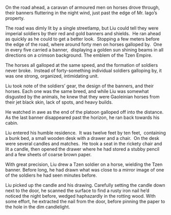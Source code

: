 On the road ahead, a caravan of armoured men on horses drove through, their banners fluttering in the night wind, just past the edge of Mr. Iago’s property.  

The road was dimly lit by a single streetlamp, but Liu could tell they were imperial soldiers by their red and gold banners and shields.  He ran ahead as quickly as he could to get a better look.  Stopping a few meters before the edge of the road, where around forty men on horses galloped by.  One in every five carried a banner,  displaying a golden sun shining beams in all directions on a crimson background. The emblem of the Tzen Empire.

The horses all galloped at the same speed, and the formation of soldiers never broke.  Instead of forty-something individual soldiers galloping by, it was one strong, organized, intimidating unit.  

Liu took note of the soldiers’ gear, the design of the banners, and their horses. Each one was the same breed, and while Liu was somewhat disgusted by the animals, he knew that they were Gaoleinian horses from their jet black skin, lack of spots, and heavy builds.  

He watched in awe as the end of the platoon galloped off into the distance. As the last banner disappeared past the horizon, he ran back towards his cabin.

Liu entered his humble residence.  It was twelve feet by ten feet,  containing a bunk bed, a small wooden desk with a drawer and a chair.  On the desk were several candles and matches.  He took a seat in the rickety chair and lit a candle, then opened the drawer where he had stored a stubby pencil and a few sheets of coarse brown paper. 

With great precision, Liu drew a Tzen soldier on a horse, wielding the Tzen banner. Before long, he had drawn what was close to a mirror image of one of the soldiers he had seen minutes before. 

Liu picked up the candle and his drawing. Carefully setting the candle down next to the door, he scanned the surface to find a rusty iron nail he’d noticed the night before, wedged haphazardly in the rotting wood. With some effort, he extracted the nail from the door, before pinning the paper to the hole in the dim candlelight.